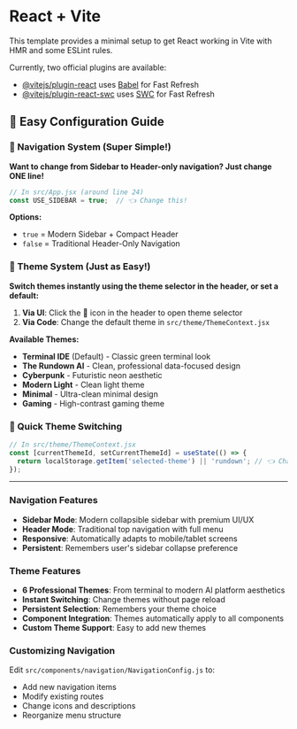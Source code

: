 # React + Vite

This template provides a minimal setup to get React working in Vite with HMR and some ESLint rules.

Currently, two official plugins are available:

- [@vitejs/plugin-react](https://github.com/vitejs/vite-plugin-react/blob/main/packages/plugin-react/README.md) uses [Babel](https://babeljs.io/) for Fast Refresh
- [@vitejs/plugin-react-swc](https://github.com/vitejs/vite-plugin-react-swc) uses [SWC](https://swc.rs/) for Fast Refresh

## 🎯 Easy Configuration Guide

### 🚀 Navigation System (Super Simple!)

**Want to change from Sidebar to Header-only navigation? Just change ONE line!**

```javascript
// In src/App.jsx (around line 24)
const USE_SIDEBAR = true;  // 👈 Change this!
```

**Options:**
- `true` = Modern Sidebar + Compact Header
- `false` = Traditional Header-Only Navigation

### 🎨 Theme System (Just as Easy!)

**Switch themes instantly using the theme selector in the header, or set a default:**

1. **Via UI**: Click the 🎨 icon in the header to open theme selector
2. **Via Code**: Change the default theme in `src/theme/ThemeContext.jsx`

**Available Themes:**
- **Terminal IDE** (Default) - Classic green terminal look
- **The Rundown AI** - Clean, professional data-focused design
- **Cyberpunk** - Futuristic neon aesthetic
- **Modern Light** - Clean light theme
- **Minimal** - Ultra-clean minimal design
- **Gaming** - High-contrast gaming theme

### 🔧 Quick Theme Switching
```javascript
// In src/theme/ThemeContext.jsx
const [currentThemeId, setCurrentThemeId] = useState(() => {
  return localStorage.getItem('selected-theme') || 'rundown'; // 👈 Change default here
});
```

---

### Navigation Features

- **Sidebar Mode**: Modern collapsible sidebar with premium UI/UX
- **Header Mode**: Traditional top navigation with full menu
- **Responsive**: Automatically adapts to mobile/tablet screens
- **Persistent**: Remembers user's sidebar collapse preference

### Theme Features

- **6 Professional Themes**: From terminal to modern AI platform aesthetics
- **Instant Switching**: Change themes without page reload
- **Persistent Selection**: Remembers your theme choice
- **Component Integration**: Themes automatically apply to all components
- **Custom Theme Support**: Easy to add new themes

### Customizing Navigation

Edit `src/components/navigation/NavigationConfig.js` to:
- Add new navigation items
- Modify existing routes
- Change icons and descriptions
- Reorganize menu structure